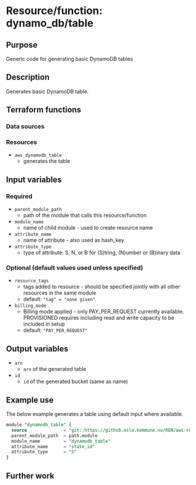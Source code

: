 # Resource/function: dynamo_db/table

## Purpose
Generic code for generating basic DynamoDB tables

## Description
Generates basic DynamoDB table.

## Terraform functions

### Data sources

### Resources
- `aws_dynamodb_table`
    - generates the table

## Input variables
### Required
- `parent_module_path`
    - path of the module that calls this resource/function
- `module_name`
    - name of child module - used to create resource name
- `attribute_name` 
    - name of attribute - also used as hash_key
- `attribute_type`
    - type of attribute: S, N, or B for (S)tring, (N)umber or (B)inary data

### Optional (default values used unless specified)
- `resource_tags`
    - tags added to resource - should be specified jointly with all other resources in the same module
    - default: `"tag" = "none given"`
- `billing_mode`
    - Billing mode applied - only PAY_PER_REQUEST currently available. PROVISIONED requires including read and write capacity to be included in setup
    - default: `"PAY_PER_REQUEST"`


## Output variables
- `arn`
    - `arn` of the generated table
- `id`
    - `id` of the generated bucket (same as name)

## Example use
The below example generates a table using default input where available.
```sql
module "dynamodb_table" {
  source              = "git::https://github.oslo.kommune.no/REN/aws-reg-terraform-library//dynamodb/table?ref=0.32.dev"
  parent_module_path  = path.module
  module_name         = "dynamodb_table"
  attribute_name      = "state_id"
  attribute_type      = "S"
}
```

## Further work